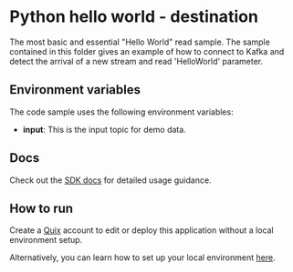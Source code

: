 # Python hello world - destination

The most basic and essential "Hello World" read sample. The sample contained in this folder gives an example of how to connect to Kafka and detect the arrival of a new stream and read 'HelloWorld' parameter.

## Environment variables

The code sample uses the following environment variables:

- **input**: This is the input topic for demo data.

## Docs

Check out the [SDK docs](https://quix.io/docs/sdk/introduction.html) for detailed usage guidance.

## How to run
Create a [Quix](https://portal.platform.quix.ai/self-sign-up?xlink=github) account to edit or deploy this application without a local environment setup.

Alternatively, you can learn how to set up your local environment [here](https://quix.io/docs/sdk/python-setup.html).
